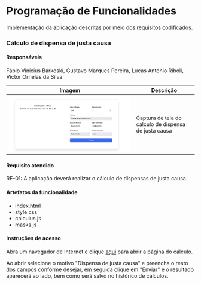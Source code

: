 # Programação de Funcionalidades

Implementação da aplicação descritas por meio dos requisitos codificados. 

### Cálculo de dispensa de justa causa

#### Responsáveis

Fábio Vinícius Barkoski, Gustavo Marques Pereira, Lucas Antonio Riboli, Victor Ornelas da Silva

|Imagem|Descrição|
|------|---------|
| ![Captura de tela](img/justa-causa.png) | Captura de tela do cálculo de dispensa de justa causa |


#### Requisito atendido

RF-01: A aplicação deverá realizar o cálculo de dispensas de justa causa.


#### Artefatos da funcionalidade

- index.html
- style.css
- calculus.js
- masks.js

<!--#### Estrutura de Dados

[Caso exista estrutura de dados, adicione aqui]-->


#### Instruções de acesso

Abra um navegador de Internet e clique [aqui](https://icei-puc-minas-pmv-ads.github.io/pmv-ads-2023-2-e1-proj-web-t6-calculadorarescisao/)
para abrir a página do cálculo.

Ao abrir selecione o motivo "Dispensa de justa causa" e preencha o resto dos campos conforme desejar, em seguida clique em "Enviar" e
o resultado aparecerá ao lado, bem como será salvo no histórico de cálculos.
